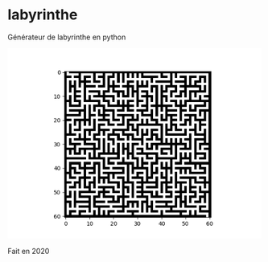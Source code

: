 # labyrinthe
Générateur de labyrinthe en python

![Exemple](https://raw.githubusercontent.com/Yaceee/labyrinthe/master/exemple.png)

Fait en 2020